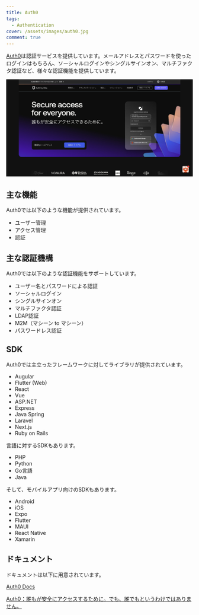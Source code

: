 ```yaml
---
title: Auth0
tags:
  - Authentication
cover: /assets/images/auth0.jpg
comment: true
---
```


[Auth0](https://auth0.com/jp)は認証サービスを提供しています。メールアドレスとパスワードを使ったログインはもちろん、ソーシャルログインやシングルサインオン、マルチファクタ認証など、様々な認証機能を提供しています。

[![Auth0のWebサイト](/assets/images/auth0.jpg)](https://auth0.com/jp)

<!--more-->

## 主な機能

Auth0では以下のような機能が提供されています。

- ユーザー管理
- アクセス管理
- 認証

## 主な認証機構

Auth0では以下のような認証機能をサポートしています。

- ユーザー名とパスワードによる認証
- ソーシャルログイン
- シングルサインオン
- マルチファクタ認証
- LDAP認証
- M2M（マシーン to マシーン）
- パスワードレス認証

## SDK

Auth0では主立ったフレームワークに対してライブラリが提供されています。

- Augular
- Flutter (Web)
- React
- Vue
- ASP.NET
- Express
- Java Spring
- Laravel
- Next.js
- Ruby on Rails

言語に対するSDKもあります。

- PHP
- Python
- Go言語
- Java

そして、モバイルアプリ向けのSDKもあります。

- Android
- iOS
- Expo
- Flutter
- MAUI
- React Native
- Xamarin

## ドキュメント

ドキュメントは以下に用意されています。

[Auth0 Docs](https://auth0.com/docs)

[Auth0：誰もが安全にアクセスするために。でも、誰でもというわけではありません。](https://auth0.com/jp)
